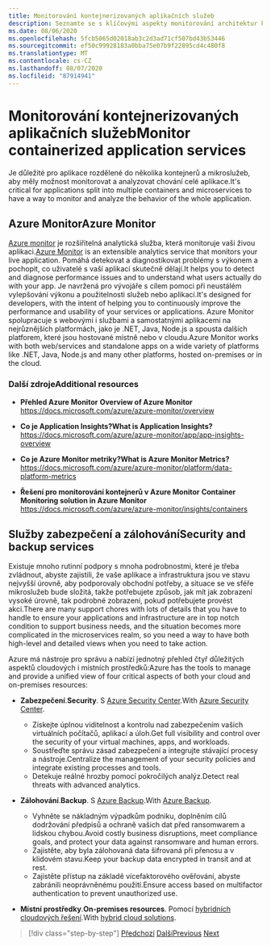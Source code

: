 ```yaml
---
title: Monitorování kontejnerizovaných aplikačních služeb
description: Seznamte se s klíčovými aspekty monitorování architektur kontejnerů
ms.date: 08/06/2020
ms.openlocfilehash: 5fcb5065d02018ab3c2d3ad71cf507bd43b53446
ms.sourcegitcommit: ef50c99928183a0bba75e07b9f22895cd4c480f8
ms.translationtype: MT
ms.contentlocale: cs-CZ
ms.lasthandoff: 08/07/2020
ms.locfileid: "87914941"
---
```

# <a name="monitor-containerized-application-services"></a><span data-ttu-id="b2e6b-103">Monitorování kontejnerizovaných aplikačních služeb</span><span class="sxs-lookup"><span data-stu-id="b2e6b-103">Monitor containerized application services</span></span>

<span data-ttu-id="b2e6b-104">Je důležité pro aplikace rozdělené do několika kontejnerů a mikroslužeb, aby měly možnost monitorovat a analyzovat chování celé aplikace.</span><span class="sxs-lookup"><span data-stu-id="b2e6b-104">It's critical for applications split into multiple containers and microservices to have a way to monitor and analyze the behavior of the whole application.</span></span>

## <a name="azure-monitor"></a><span data-ttu-id="b2e6b-105">Azure Monitor</span><span class="sxs-lookup"><span data-stu-id="b2e6b-105">Azure Monitor</span></span>

<span data-ttu-id="b2e6b-106">[Azure monitor](https://azure.microsoft.com/services/monitor/) je rozšiřitelná analytická služba, která monitoruje vaši živou aplikaci.</span><span class="sxs-lookup"><span data-stu-id="b2e6b-106">[Azure Monitor](https://azure.microsoft.com/services/monitor/) is an extensible analytics service that monitors your live application.</span></span> <span data-ttu-id="b2e6b-107">Pomáhá detekovat a diagnostikovat problémy s výkonem a pochopit, co uživatelé s vaší aplikací skutečně dělají.</span><span class="sxs-lookup"><span data-stu-id="b2e6b-107">It helps you to detect and diagnose performance issues and to understand what users actually do with your app.</span></span> <span data-ttu-id="b2e6b-108">Je navržená pro vývojáře s cílem pomoci při neustálém vylepšování výkonu a použitelnosti služeb nebo aplikací.</span><span class="sxs-lookup"><span data-stu-id="b2e6b-108">It's designed for developers, with the intent of helping you to continuously improve the performance and usability of your services or applications.</span></span> <span data-ttu-id="b2e6b-109">Azure Monitor spolupracuje s webovými i službami a samostatnými aplikacemi na nejrůznějších platformách, jako je .NET, Java, Node.js a spousta dalších platforem, které jsou hostované místně nebo v cloudu.</span><span class="sxs-lookup"><span data-stu-id="b2e6b-109">Azure Monitor works with both web/services and standalone apps on a wide variety of platforms like .NET, Java, Node.js and many other platforms, hosted on-premises or in the cloud.</span></span>

### <a name="additional-resources"></a><span data-ttu-id="b2e6b-110">Další zdroje</span><span class="sxs-lookup"><span data-stu-id="b2e6b-110">Additional resources</span></span>

- <span data-ttu-id="b2e6b-111">**Přehled Azure Monitor** </span><span class="sxs-lookup"><span data-stu-id="b2e6b-111">**Overview of Azure Monitor** </span></span>\
  <https://docs.microsoft.com/azure/azure-monitor/overview>

- <span data-ttu-id="b2e6b-112">**Co je Application Insights?**</span><span class="sxs-lookup"><span data-stu-id="b2e6b-112">**What is Application Insights?**</span></span> \
  <https://docs.microsoft.com/azure/azure-monitor/app/app-insights-overview>

- <span data-ttu-id="b2e6b-113">**Co je Azure Monitor metriky?**</span><span class="sxs-lookup"><span data-stu-id="b2e6b-113">**What is Azure Monitor Metrics?**</span></span> \
  <https://docs.microsoft.com/azure/azure-monitor/platform/data-platform-metrics>

- <span data-ttu-id="b2e6b-114">**Řešení pro monitorování kontejnerů v Azure Monitor** </span><span class="sxs-lookup"><span data-stu-id="b2e6b-114">**Container Monitoring solution in Azure Monitor** </span></span>\
  <https://docs.microsoft.com/azure/azure-monitor/insights/containers>

## <a name="security-and-backup-services"></a><span data-ttu-id="b2e6b-115">Služby zabezpečení a zálohování</span><span class="sxs-lookup"><span data-stu-id="b2e6b-115">Security and backup services</span></span>

<span data-ttu-id="b2e6b-116">Existuje mnoho rutinní podpory s mnoha podrobnostmi, které je třeba zvládnout, abyste zajistili, že vaše aplikace a infrastruktura jsou ve stavu nejvyšší úrovně, aby podporovaly obchodní potřeby, a situace se ve sféře mikroslužeb bude složitá, takže potřebujete způsob, jak mít jak zobrazení vysoké úrovně, tak podrobné zobrazení, pokud potřebujete provést akci.</span><span class="sxs-lookup"><span data-stu-id="b2e6b-116">There are many support chores with lots of details that you have to handle to ensure your applications and infrastructure are in top notch condition to support business needs, and the situation becomes more complicated in the microservices realm, so you need a way to have both high-level and detailed views when you need to take action.</span></span>

<span data-ttu-id="b2e6b-117">Azure má nástroje pro správu a nabízí jednotný přehled čtyř důležitých aspektů cloudových i místních prostředků:</span><span class="sxs-lookup"><span data-stu-id="b2e6b-117">Azure has the tools to manage and provide a unified view of four critical aspects of both your cloud and on-premises resources:</span></span>

- <span data-ttu-id="b2e6b-118">**Zabezpečení**.</span><span class="sxs-lookup"><span data-stu-id="b2e6b-118">**Security**.</span></span> <span data-ttu-id="b2e6b-119">S [Azure Security Center](https://azure.microsoft.com/services/security-center/).</span><span class="sxs-lookup"><span data-stu-id="b2e6b-119">With [Azure Security Center](https://azure.microsoft.com/services/security-center/).</span></span>
  - <span data-ttu-id="b2e6b-120">Získejte úplnou viditelnost a kontrolu nad zabezpečením vašich virtuálních počítačů, aplikací a úloh.</span><span class="sxs-lookup"><span data-stu-id="b2e6b-120">Get full visibility and control over the security of your virtual machines, apps, and workloads.</span></span>
  - <span data-ttu-id="b2e6b-121">Soustřeďte správu zásad zabezpečení a integrujte stávající procesy a nástroje.</span><span class="sxs-lookup"><span data-stu-id="b2e6b-121">Centralize the management of your security policies and integrate existing processes and tools.</span></span>
  - <span data-ttu-id="b2e6b-122">Detekuje reálné hrozby pomocí pokročilých analýz.</span><span class="sxs-lookup"><span data-stu-id="b2e6b-122">Detect real threats with advanced analytics.</span></span>

- <span data-ttu-id="b2e6b-123">**Zálohování**.</span><span class="sxs-lookup"><span data-stu-id="b2e6b-123">**Backup**.</span></span> <span data-ttu-id="b2e6b-124">S [Azure Backup](https://azure.microsoft.com/services/backup/).</span><span class="sxs-lookup"><span data-stu-id="b2e6b-124">With [Azure Backup](https://azure.microsoft.com/services/backup/).</span></span>
  - <span data-ttu-id="b2e6b-125">Vyhněte se nákladným výpadkům podniku, doplněním cílů dodržování předpisů a ochraně vašich dat před ransomwarem a lidskou chybou.</span><span class="sxs-lookup"><span data-stu-id="b2e6b-125">Avoid costly business disruptions, meet compliance goals, and protect your data against ransomware and human errors.</span></span>
  - <span data-ttu-id="b2e6b-126">Zajistěte, aby byla zálohovaná data šifrovaná při přenosu a v klidovém stavu.</span><span class="sxs-lookup"><span data-stu-id="b2e6b-126">Keep your backup data encrypted in transit and at rest.</span></span>
  - <span data-ttu-id="b2e6b-127">Zajistěte přístup na základě vícefaktorového ověřování, abyste zabránili neoprávněnému použití.</span><span class="sxs-lookup"><span data-stu-id="b2e6b-127">Ensure access based on multifactor authentication to prevent unauthorized use.</span></span>

- <span data-ttu-id="b2e6b-128">**Místní prostředky**.</span><span class="sxs-lookup"><span data-stu-id="b2e6b-128">**On-premises resources**.</span></span> <span data-ttu-id="b2e6b-129">Pomocí [hybridních cloudových řešení](https://azure.microsoft.com/solutions/hybrid-cloud-app/).</span><span class="sxs-lookup"><span data-stu-id="b2e6b-129">With [hybrid cloud solutions](https://azure.microsoft.com/solutions/hybrid-cloud-app/).</span></span>

>[!div class="step-by-step"]
><span data-ttu-id="b2e6b-130">[Předchozí](manage-production-docker-environments.md) 
> [Další](../key-takeaways/index.md)</span><span class="sxs-lookup"><span data-stu-id="b2e6b-130">[Previous](manage-production-docker-environments.md)
[Next](../key-takeaways/index.md)</span></span>
